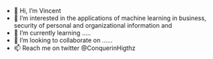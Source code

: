 - 👋 Hi, I’m Vincent
- 👀 I’m interested in the applications of machine learning in business, security of personal and organizational information and 
- 🌱 I’m currently learning .....
- 💞️ I’m looking to collaborate on ......
- 📫 Reach me on twitter @ConquerinHigthz

<!---
nerdoutlook/nerdoutlook is a ✨ special ✨ repository because its `README.md` (this file) appears on your GitHub profile.
You can click the Preview link to take a look at your changes.
--->
